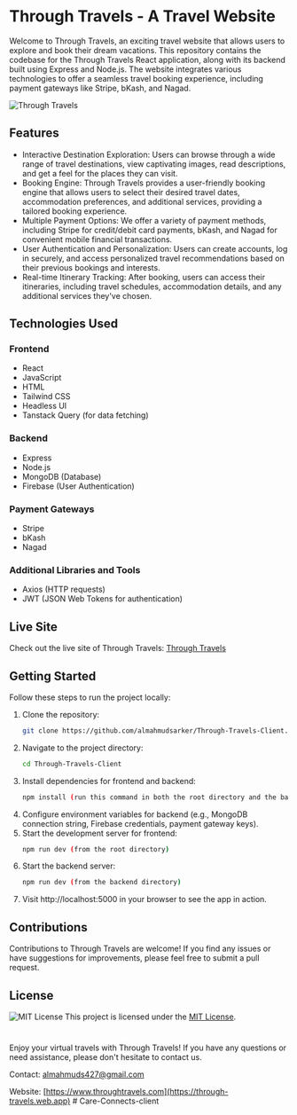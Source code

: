 # Through Travels - A Travel Website
Welcome to Through Travels, an exciting travel website that allows users to explore and book their dream vacations. 
This repository contains the codebase for the Through Travels React application, along with its backend built using Express and Node.js. 
The website integrates various technologies to offer a seamless travel booking experience, including payment gateways like Stripe, bKash, and Nagad.

![Through Travels](https://i.ibb.co/d5xRtyz/banner-section.jpg)


## Features
- Interactive Destination Exploration: Users can browse through a wide range of travel destinations, view captivating images, read descriptions, and get a feel for the places they can visit.
- Booking Engine: Through Travels provides a user-friendly booking engine that allows users to select their desired travel dates, accommodation preferences, and additional services, providing a tailored booking experience.
- Multiple Payment Options: We offer a variety of payment methods, including Stripe for credit/debit card payments, bKash, and Nagad for convenient mobile financial transactions.
- User Authentication and Personalization: Users can create accounts, log in securely, and access personalized travel recommendations based on their previous bookings and interests.
- Real-time Itinerary Tracking: After booking, users can access their itineraries, including travel schedules, accommodation details, and any additional services they've chosen.

## Technologies Used

### Frontend

- React
- JavaScript
- HTML
- Tailwind CSS
- Headless UI
- Tanstack Query (for data fetching)

### Backend
- Express
- Node.js
- MongoDB (Database)
- Firebase (User Authentication)

### Payment Gateways
- Stripe
- bKash
- Nagad

### Additional Libraries and Tools
- Axios (HTTP requests)
- JWT (JSON Web Tokens for authentication)

## Live Site
Check out the live site of Through Travels: [Through Travels](https://through-travels.web.app)

## Getting Started
Follow these steps to run the project locally:

1. Clone the repository:
   ```bash
   git clone https://github.com/almahmudsarker/Through-Travels-Client.git
2. Navigate to the project directory:
   ```bash
   cd Through-Travels-Client
3. Install dependencies for frontend and backend:
   ```bash
   npm install (run this command in both the root directory and the backend directory)
4. Configure environment variables for backend (e.g., MongoDB connection string, Firebase credentials, payment gateway keys).
5. Start the development server for frontend:
   ```bash
   npm run dev (from the root directory)
6. Start the backend server:
   ```bash
   npm run dev (from the backend directory)
7. Visit http://localhost:5000 in your browser to see the app in action.

## Contributions
Contributions to Through Travels are welcome! If you find any issues or have suggestions for improvements, please feel free to submit a pull request.

## License
![MIT License](https://i.ibb.co/NTHxy9w/100px-MIT-logo-svg.png)
This project is licensed under the [MIT License](LICENSE).

#
Enjoy your virtual travels with Through Travels! If you have any questions or need assistance, please don't hesitate to contact us.

Contact: almahmuds427@gmail.com

Website:  [https://www.throughtravels.com](https://through-travels.web.app)
#   C a r e - C o n n e c t s - c l i e n t  
 